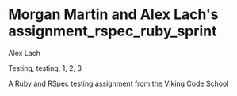 Morgan Martin and Alex Lach's assignment_rspec_ruby_sprint
============================

Alex Lach

Testing, testing, 1, 2, 3

[A Ruby and RSpec testing assignment from the Viking Code School](http://www.vikingcodeschool.com)